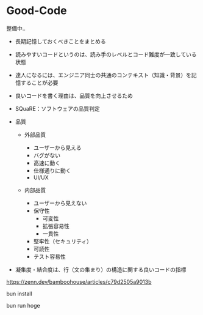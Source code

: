# Good-Code

整備中..

- 長期記憶しておくべきことをまとめる
- 読みやすいコードというのは、読み手のレベルとコード難度が一致している状態
- 達人になるには、エンジニア同士の共通のコンテキスト（知識・背景）を記憶することが必要
- 良いコードを書く理由は、品質を向上させるため
- SQuaRE：ソフトウェアの品質判定
- 品質
  - 外部品質
    - ユーザーから見える
    - バグがない
    - 高速に動く
    - 仕様通りに動く
    - UI/UX

  - 内部品質
    - ユーザーから見えない
    - 保守性
      - 可変性
      - 拡張容易性
      - 一貫性
    - 堅牢性（セキュリティ）
    - 可読性
    - テスト容易性


- 凝集度・結合度は、行（文の集まり）の構造に関する良いコードの指標

https://zenn.dev/bamboohouse/articles/c79d2505a9013b

bun install

bun run hoge
